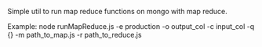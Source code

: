Simple util to run map reduce functions on mongo with map reduce.


Example: node runMapReduce.js -e  production -o output_col -c input_col -q {} -m path_to_map.js -r path_to_reduce.js